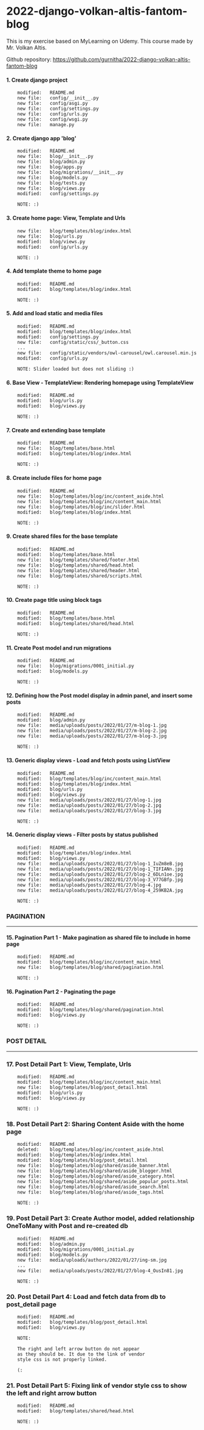 # 2022-django-volkan-altis-fantom-blog
This is my exercise based on MyLearning on Udemy. This course made by Mr. Volkan Altis.

Github repository: https://github.com/gurnitha/2022-django-volkan-altis-fantom-blog


#### 1. Create django project

        modified:   README.md
        new file:   config/__init__.py
        new file:   config/asgi.py
        new file:   config/settings.py
        new file:   config/urls.py
        new file:   config/wsgi.py
        new file:   manage.py


#### 2. Create django app 'blog'

        modified:   README.md
        new file:   blog/__init__.py
        new file:   blog/admin.py
        new file:   blog/apps.py
        new file:   blog/migrations/__init__.py
        new file:   blog/models.py
        new file:   blog/tests.py
        new file:   blog/views.py
        modified:   config/settings.py

        NOTE: :)


#### 3. Create home page: View, Template and Urls

        new file:   blog/templates/blog/index.html
        new file:   blog/urls.py
        modified:   blog/views.py
        modified:   config/urls.py

        NOTE: :)


#### 4. Add template theme to home page

        modified:   README.md
        modified:   blog/templates/blog/index.html

        NOTE: :)


#### 5. Add and load static and media files

        modified:   README.md
        modified:   blog/templates/blog/index.html
        modified:   config/settings.py
        new file:   config/static/css/_button.css
        ...
        new file:   config/static/vendors/owl-carousel/owl.carousel.min.js
        modified:   config/urls.py

        NOTE: Slider loaded but does not sliding :)


#### 6. Base View - TemplateView: Rendering homepage using TemplateView

        modified:   README.md
        modified:   blog/urls.py
        modified:   blog/views.py

        NOTE: :)


#### 7. Create and extending base template

        modified:   README.md
        new file:   blog/templates/base.html
        modified:   blog/templates/blog/index.html       

        NOTE: :)


#### 8. Create include files for home page      

        modified:   README.md
        new file:   blog/templates/blog/inc/content_aside.html
        new file:   blog/templates/blog/inc/content_main.html
        new file:   blog/templates/blog/inc/slider.html
        modified:   blog/templates/blog/index.html
        
        NOTE: :)


#### 9. Create shared files for the base template

        modified:   README.md
        modified:   blog/templates/base.html
        new file:   blog/templates/shared/footer.html
        new file:   blog/templates/shared/head.html
        new file:   blog/templates/shared/header.html
        new file:   blog/templates/shared/scripts.html
        
        NOTE: :)


#### 10. Create page title using block tags

        modified:   README.md
        modified:   blog/templates/base.html
        modified:   blog/templates/shared/head.html
        
        NOTE: :)


#### 11. Create Post model and run migrations

        modified:   README.md
        new file:   blog/migrations/0001_initial.py
        modified:   blog/models.py
        
        NOTE: :)


#### 12. Defining how the Post model display in admin panel, and insert some posts

        modified:   README.md
        modified:   blog/admin.py
        new file:   media/uploads/posts/2022/01/27/m-blog-1.jpg
        new file:   media/uploads/posts/2022/01/27/m-blog-2.jpg
        new file:   media/uploads/posts/2022/01/27/m-blog-3.jpg
        
        NOTE: :)


#### 13. Generic display views - Load and fetch posts using ListView

        modified:   README.md
        modified:   blog/templates/blog/inc/content_main.html
        modified:   blog/templates/blog/index.html
        modified:   blog/urls.py
        modified:   blog/views.py
        new file:   media/uploads/posts/2022/01/27/blog-1.jpg
        new file:   media/uploads/posts/2022/01/27/blog-2.jpg
        new file:   media/uploads/posts/2022/01/27/blog-3.jpg
        
        NOTE: :)


#### 14. Generic display views - Filter posts by status published

        modified:   README.md
        modified:   blog/templates/blog/index.html
        modified:   blog/views.py
        new file:   media/uploads/posts/2022/01/27/blog-1_IuZm8eB.jpg
        new file:   media/uploads/posts/2022/01/27/blog-1_TIFIANn.jpg
        new file:   media/uploads/posts/2022/01/27/blog-2_6DLn1oe.jpg
        new file:   media/uploads/posts/2022/01/27/blog-3_V77GBfp.jpg
        new file:   media/uploads/posts/2022/01/27/blog-4.jpg
        new file:   media/uploads/posts/2022/01/27/blog-4_259KB2A.jpg
        
        NOTE: :)



### PAGINATION
--------------


#### 15. Pagination Part 1 - Make pagination as shared file to include in home page

        modified:   README.md
        modified:   blog/templates/blog/inc/content_main.html
        new file:   blog/templates/blog/shared/pagination.html      
        
        NOTE: :)


#### 16. Pagination Part 2 - Paginating the page

        modified:   README.md
        modified:   blog/templates/blog/shared/pagination.html
        modified:   blog/views.py
        
        NOTE: :)



### POST DETAIL
---------------


### 17. Post Detail Part 1: View, Template, Urls

        modified:   README.md
        modified:   blog/templates/blog/inc/content_main.html
        new file:   blog/templates/blog/post_detail.html
        modified:   blog/urls.py
        modified:   blog/views.py
        
        NOTE: :)


### 18. Post Detail Part 2: Sharing Content Aside with the home page

        modified:   README.md
        deleted:    blog/templates/blog/inc/content_aside.html
        modified:   blog/templates/blog/index.html
        modified:   blog/templates/blog/post_detail.html
        new file:   blog/templates/blog/shared/aside_banner.html
        new file:   blog/templates/blog/shared/aside_blogger.html
        new file:   blog/templates/blog/shared/aside_category.html
        new file:   blog/templates/blog/shared/aside_popular_posts.html
        new file:   blog/templates/blog/shared/aside_search.html
        new file:   blog/templates/blog/shared/aside_tags.html
        
        NOTE: :)


### 19. Post Detail Part 3: Create Author model, added relationship OneToMany with Post and re-created db

        modified:   README.md
        modified:   blog/admin.py
        modified:   blog/migrations/0001_initial.py
        modified:   blog/models.py
        new file:   media/uploads/authors/2022/01/27/ing-sm.jpg
        ...
        new file:   media/uploads/posts/2022/01/27/blog-4_OusIn81.jpg
        
        NOTE: :)


### 20. Post Detail Part 4: Load and fetch data from db to post_detail page

        modified:   README.md
        modified:   blog/templates/blog/post_detail.html
        modified:   blog/views.py 

        NOTE:

        The right and left arrow button do not appear
        as they should be. It due to the link of vendor
        style css is not properly linked.

        (:


### 21. Post Detail Part 5: Fixing link of vendor style css to show the left and right arrow button

        modified:   README.md
        modified:   blog/templates/shared/head.html

        NOTE: :)
